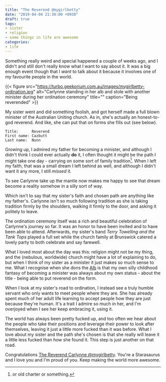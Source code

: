 ```yaml
---
title: "The Reverend @mygirlbetty"
date: "2019-04-04 21:30:00 +0930"
draft: true
tags:
- sister
- religion
- some things in life are awesome
categories:
- life
---
```




Something really weird and special happened a couple of weeks ago, and I didn't and still don't really know what I want to say about it. It was a big enough event though that I *want* to talk about it because it involves one of my favourite people in the world.

{{< figure src="https://turbo.geekorium.com.au/images/mygirlbetty-ordination.jpg" alt="Carlynne standing in her alb and stole with another minister during her ordination ceremony" title="" caption="Being reverended" >}}

My sister went and did something foolish, and got herself made a full blown minister of the Australian Uniting church. As in, she's actually an honest-to-god reverend. And like, she can put that on forms she fills out (see below).

```
Title:      Reverend
First name: Cazbutt
Last name:  Nunn
```

Growing up, I admired my father for becoming a minister, and although I didn't think I could ever actually **do** it, I often thought it might be the path I might take one day - carrying on some sort of family tradition[^1]. When I left my faith, that was a small dream I left behind as well, and although I didn't want it any more, I still *missed* it.

To see Carlynne take up the mantle now makes me happy to see that dream become a reality somehow in a silly sort of way. 

Which isn't to say that my sister's faith and chosen path are anything like my father's. Carlynne isn't so much following tradition as she is taking tradition firmly by the shoulders, walking it firmly to the door, and asking it politely to leave.

The ordination ceremony itself was a rich and beautiful celebration of Carlynne's journey so far. It was an honor to have been invited and to have been able to attend. Afterwards, my sister's band *Terry Towelling and the Tank Tops* played a full set while the church family at Brunswick catered a lovely party to both celebrate and say farewell.

What I loved most about the day was this: religion might not be my thing, and the (nebulous, worldwide) church might have a lot of explaining to do, but when I think of my sister as a minister it just makes so much sense to me. What I recognise when she dons the [Alb](https://en.wikipedia.org/wiki/Alb) is that my own silly childhood fantasy of becoming a minister was always about my own status - about the title - being able to put reverend on the form.

When I look at my sister's road to ordination, I instead see a truly humble servant who only wants to meet people where they are. She has already spent much of her adult life learning to accept people how they are just because they're human. It's a trait I admire so much in her, and I'm overjoyed when I see her keep embracing it, using it.

The world has always been pretty fucked up, and too often we hear about the people who take their positions and leverage their power to look after themselves, leaving it just a little more fucked than it was before. What I love about my sister and the path she's chosen is that she really will leave it a little less fucked than how she found it. This step is just another on that road. 

Congratulations [The Reverend Carlynne @mygirlbetty](https://tinylittleglows.com/a-little-post-ordination-note/). You're a Starasaurus and I love you and I'm proud of you. Keep making the world more awesome.

[^1]: or old charter or something.
